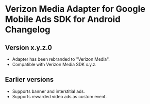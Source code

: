 # Verizon Media Adapter for Google Mobile Ads SDK for Android Changelog

## Version x.y.z.0

- Adapter has been rebranded to "Verizon Media".
- Compatible with Verizon Media SDK x.y.z.

## Earlier versions

- Supports banner and interstitial ads.
- Supports rewarded video ads as custom event.


